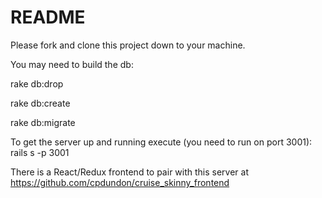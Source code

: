 # README

Please fork and clone this project down to your machine.

You may need to build the db:

rake db:drop

rake db:create

rake db:migrate

To get the server up and running execute (you need to run on port 3001):
rails s -p 3001

There is a React/Redux frontend to pair with this server at https://github.com/cpdundon/cruise_skinny_frontend
